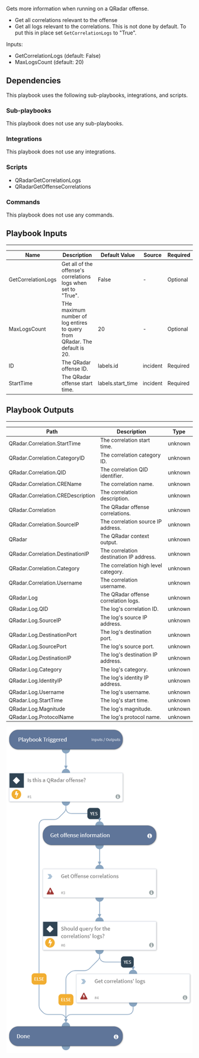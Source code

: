 Gets more information when running on a QRadar offense.

* Get all correlations relevant to the offense
* Get all logs relevant to the correlations. This is not done by default. To put this in place set `GetCorrelationLogs` to "True".

Inputs:
* GetCorrelationLogs (default: False)
* MaxLogsCount (default: 20)

## Dependencies
This playbook uses the following sub-playbooks, integrations, and scripts.

### Sub-playbooks
This playbook does not use any sub-playbooks.

### Integrations
This playbook does not use any integrations.

### Scripts
* QRadarGetCorrelationLogs
* QRadarGetOffenseCorrelations

### Commands
This playbook does not use any commands.

## Playbook Inputs
---

| **Name** | **Description** | **Default Value** | **Source** | **Required** |
| --- | --- | --- | --- | --- |
| GetCorrelationLogs | Get all of the offense's correlations logs when set to "True". | False | - | Optional |
| MaxLogsCount | THe maximum number of log entires to query from QRadar. The default is 20. | 20 | - | Optional |
| ID | The QRadar offense ID.  | labels.id | incident | Required |
| StartTime | The QRadar offense start time. | labels.start_time | incident | Required |

## Playbook Outputs
---

| **Path** | **Description** | **Type** |
| --- | --- | --- |
| QRadar.Correlation.StartTime | The correlation start time. | unknown |
| QRadar.Correlation.CategoryID | The correlation category ID.  | unknown |
| QRadar.Correlation.QID | The correlation QID identifier. | unknown |
| QRadar.Correlation.CREName | The correlation name. | unknown |
| QRadar.Correlation.CREDescription | The correlation description. | unknown |
| QRadar.Correlation | The QRadar offense correlations. | unknown |
| QRadar.Correlation.SourceIP | The correlation source IP address. | unknown |
| QRadar | The QRadar context output. | unknown |
| QRadar.Correlation.DestinationIP | The correlation destination IP address. | unknown |
| QRadar.Correlation.Category | The correlation high level category. | unknown |
| QRadar.Correlation.Username | The correlation username. | unknown |
| QRadar.Log | The QRadar offense correlation logs. | unknown |
| QRadar.Log.QID | The log's correlation ID. | unknown |
| QRadar.Log.SourceIP | The log's source IP address. | unknown |
| QRadar.Log.DestinationPort | The log's destination port. | unknown |
| QRadar.Log.SourcePort | The log's source port. | unknown |
| QRadar.Log.DestinationIP | The log's destination IP address. | unknown |
| QRadar.Log.Category | The log's category. | unknown |
| QRadar.Log.IdentityIP | The log's identity IP address. | unknown |
| QRadar.Log.Username | The log's username. | unknown |
| QRadar.Log.StartTime | The log's start time. | unknown |
| QRadar.Log.Magnitude | The log's magnitude. | unknown |
| QRadar.Log.ProtocolName | The log's protocol name. | unknown |

![QRadar_Get_offense_correlations](https://github.com/ElazarK/content-docs/blob/master/images/playbooks/QRadar_Get_offense_correlations.png)
